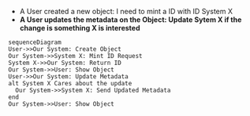 * A User created a new object: I need to mint a ID with ID System X
* **A User updates the metadata on the Object: Update Sytem X if the change is something X is interested**

```mermaid
sequenceDiagram
User->>Our System: Create Object
Our System->>System X: Mint ID Request
System X->>Our System: Return ID
Our System->>User: Show Object
User->>Our System: Update Metadata
alt System X Cares about the update
  Our System->>System X: Send Updated Metadata
end
Our System->>User: Show Object

```
